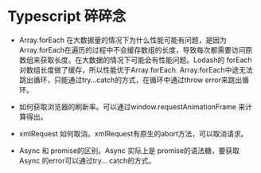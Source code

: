 # Typescript 碎碎念

- Array.forEach 在大数据量的情况下为什么性能可能有问题，是因为Array.forEach在遍历的过程中不会缓存数组的长度，导致每次都需要访问原数组来获取长度。在大数据的情况下可能会有性能问题。Lodash的 forEach对数组长度做了缓存，所以性能优于Array.forEach. Array.forEach中途无法跳出循环，只能通过try…catch的方式，在循环中通过throw error来跳出循环。

- 如何获取浏览器的刷新率。可以通过window.requestAnimationFrame 来计算得出。

- xmlRequest 如何取消。xmlRequest有原生的abort方法，可以取消请求。

- Async 和 promise的区别。Async 实际上是 promise的语法糖，要获取 Async 的error可以通过try… catch的方式。
